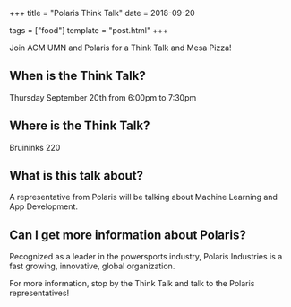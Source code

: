 +++
title = "Polaris Think Talk"
date = 2018-09-20

tags = ["food"]
template = "post.html"
+++

Join ACM UMN and Polaris for a Think Talk and Mesa Pizza!

<!-- more -->

## When is the Think Talk?
Thursday September 20th from 6:00pm to 7:30pm

## Where is the Think Talk?
Bruininks 220

## What is this talk about?
A representative from Polaris will be talking about Machine Learning and App Development.

## Can I get more information about Polaris?
Recognized as a leader in the powersports industry, Polaris Industries is a fast growing, innovative, global organization.

For more information, stop by the Think Talk and talk to the Polaris representatives!
